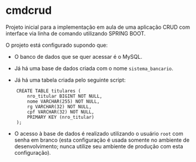 # cmdcrud

Projeto inicial para a implementação em aula de uma aplicação CRUD com interface via linha de comando utilizando SPRING BOOT.

O projeto está configurado supondo que:

* O banco de dados que se quer acessar é o MySQL.

* Já há uma base de dados criada com o nome `sistema_bancario`.

* Já há uma tabela criada pelo seguinte script:

```
    CREATE TABLE titulares (
        nro_titular BIGINT NOT NULL,
        nome VARCHAR(255) NOT NULL,
        rg VARCHAR(32) NOT NULL,
        cpf VARCHAR(32) NOT NULL,
        PRIMARY KEY (nro_titular)
    );
```

* O acesso à base de dados é realizado utilizando o usuário `root` com senha em branco (esta configuração é usada somente no ambiente de desenvolvimento; nunca utilize seu ambiente de produção com esta configuração).
